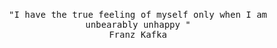 <br/>

<p align="center">

<samp>
  "I have the true feeling of myself only when I am unbearably unhappy "<br/>
  Franz Kafka
</samp>

</p>

<br/>
